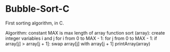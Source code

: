 # Bubble-Sort-C
First sorting algorithm, in C.

Algorithm:
constant MAX is max length of array
function sort (array):
	create integer variables i and j
	for i from 0 to MAX - 1:
		for j from 0 to MAX - 1:
			if array[j] > array[j + 1]:
				swap array[j] with array[j + 1]
				printArray(array)
